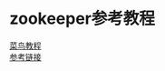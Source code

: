 # zookeeper参考教程

[菜鸟教程](https://www.runoob.com/w3cnote/zookeeper-tutorial.html)  
[参考链接](https://blog.csdn.net/java_66666/article/details/81015302)  